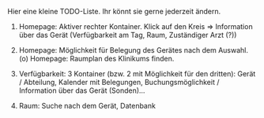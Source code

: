 Hier eine kleine TODO-Liste. Ihr könnt sie gerne jederzeit ändern. 

1. Homepage: Aktiver rechter Kontainer. Klick auf den Kreis => Information über das Gerät (Verfügbarkeit am Tag, Raum, Zuständiger Arzt (?))
2. Homepage: Möglichkeit für Belegung des Gerätes nach dem Auswahl. 
(o) Homepage: Raumplan des Klinikums finden.


3. Verfügbarkeit: 3 Kontainer (bzw. 2 mit Möglichkeit für den dritten): Gerät / Abteilung, Kalender mit Belegungen, Buchungsmöglichkeit / Information über das Gerät (Sonden)...


4. Raum: Suche nach dem Gerät, Datenbank 

